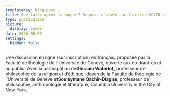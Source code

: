 ```yaml
---
templateKey: blog-post
title: Que faire après la vague ? Regards croisés sur la crise COVID et ses suites
type: publication
picture:
  display: cover
date: 2020-06-09
settings:
  hidden: false
---
```

Une discussion en ligne (sur inscription) en français, proposée par la Faculté de théologie de l'Université de Genève, ouverte aux étudiant-es et au public. Avec la participation de**Ghislain Waterlot**, professeur de philosophie de la religion et d’éthique, doyen de la Faculté de théologie de l’Université de Genève et**Souleymane Bachir-Diagne**, professeur de philosophie, anthropologie et littérature, Columbia University in the City of New-York.